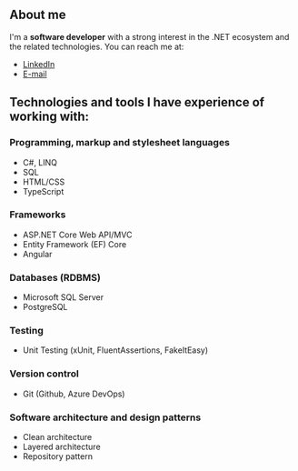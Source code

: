 ## About me

I'm a **software developer** with a strong interest in the .NET ecosystem and the related technologies.
You can reach me at:
- [LinkedIn](https://www.linkedin.com/in/dastan-abishev)
- [E-mail](mailto:abish.ev@outlook.com)

## Technologies and tools I have experience of working with:

### Programming, markup and stylesheet languages
- C#, LINQ
- SQL
- HTML/CSS
- TypeScript

### Frameworks
- ASP.NET Core Web API/MVC
- Entity Framework (EF) Core
- Angular

### Databases (RDBMS)
- Microsoft SQL Server
- PostgreSQL

### Testing
- Unit Testing (xUnit, FluentAssertions, FakeItEasy)
  
### Version control
- Git (Github, Azure DevOps)

### Software architecture and design patterns
- Clean architecture
- Layered architecture
- Repository pattern
